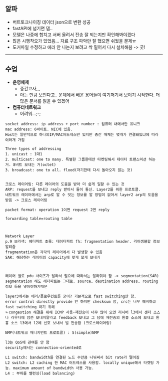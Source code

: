 ## 알파
- 버트토크나이징 데이터 json으로 변환 성공
- fastAPI에 넘기면 댐..
- 모델은 나중에 합치고 서버 올려서 전송 잘 되는지만 확인해봐야겠다
- 많은 시행착오가 있었음... 자료 구조 파악만 잘 했으면 쉬웠을 문제ㅠ
- 도커파일 수정하고 에러 안 나는지 보려고 싹 밀어서 다시 설치해봄 -> 굿!

***

## 수업
- **운영체제** 
    - 중간고사,,,
    - 아는 만큼 보인다고.. 운체에서 배운 용어들이 여기저기서 보이기 시작한다. 더 많은 문서를 읽을 수 있겠어
- **컴퓨터네트워크**
    - 어려워...;-;
```
socket address: ip address + port number : 컴퓨터 내에서만 유니크
mac address: 6바이트. NIC에 있음.
Host는 일반적으로 하나의IP/MAC어드레스만 있지만 중간 매체는 몇개가 연결돼있냐에 따라 여러개 가짐

Three types of addressing
1. unicast : 1대1
2. multicast: one to many. 특별한 그룹한테만 타켓팅해서 데이터 트랜스미션 하는 거. 8비트 보내는 거(octet)
3. broadcast: one to all. flood(자기한테 다시 돌아오지 않는 것)


크로스 레이어링: 다른 레이어의 도움을 받아 더 쉽게 일할 수 있는 것
ARP: request를 보내고 reply 받아서 둘이 통신. Layer2를 위한 프로토콜.
네트워크 레이어에서는 arp로 알 수 잇는 정보를 알 방법이 없어서 layer2 arp의 도움을 받음 -> 크로스 레이어링

packet format: operation 1이면 request 2면 reply

forwarding table=routing table



Network Layer
p.9 보라색: 헤더파트 초록: 데이터파트 fh: fragmentation header. 리어셈블할 정보 알려줌
fragmentation은 각각의 레이어에서 다 발생할 수 있음
SAR: 해당하는 레이어의 capacity에 맞게 쪼개 보내기



레이어 별로 pdu 사이즈가 달라서 필요에 따라서는 잘라줘야 함 -> segmentation(SAR)
segmentation 해도 헤더파트는 그대로. source, destination address, routing 정보 등을 넣어야하기때문

layer3에서는 에러/플로우컨트롤 굳이? 기본적으로 fast switching만 함.
error control directly provide 안 하지만 checksum 함, crc는 너무 헤비하고 fast switching 하기 위해
ㄴcongestion 해결을 위해 ICMP 사용-재전송이 너무 많이 오면 리시버 l3에서 센더 소스나 라우터에 잠깐 보내지말라고 feedback 보내고 그 담에 재전송의 원흉 소스에 보내고 원흉 소스 l3에서 l2에 신호 보내서 덜 전송함 (크로스레이어링)

NMP(네트워크 매니지먼트 프로토콜) : S(simple)NMP

l3는 QoS에 관여를 안 함
security에서는 connection-oriented로

L1 switch: bandwidth를 연결된 노드 수만큼 나눠써서 bit rate가 떨어짐
L2 switch: L2 caching 한 MAC 어드레스를 사용함. locally unique해서 타켓팅 가능. maximum amount of bandwidth 사용 가능.
L4 : 부하를 밸런싱(load balancing)
```
